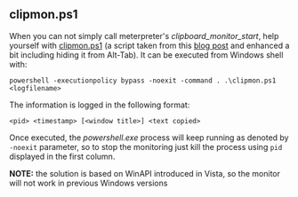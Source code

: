 ## clipmon.ps1
When you can not simply call meterpreter's *clipboard_monitor_start*, help yourself with [clipmon.ps1](https://github.com/cayee/ps/blob/master/clipmon.ps1) (a script taken from this [blog post](https://mnaoumov.wordpress.com/2013/08/31/cpowershell-clipboard-watcher/) and enhanced a bit including hiding it from Alt-Tab). It can be executed from Windows shell with:
```
powershell -executionpolicy bypass -noexit -command . .\clipmon.ps1 <logfilename>
```
The information is logged in the following format:
```
<pid> <timestamp> [<window title>] <text copied>
```
Once executed, the *powershell.exe* process will keep running as denoted by `-noexit` parameter, so to stop the monitoring just kill the process using `pid` displayed in the first column.

**NOTE:** the solution is based on WinAPI introduced in Vista, so the monitor will not work in previous Windows versions
